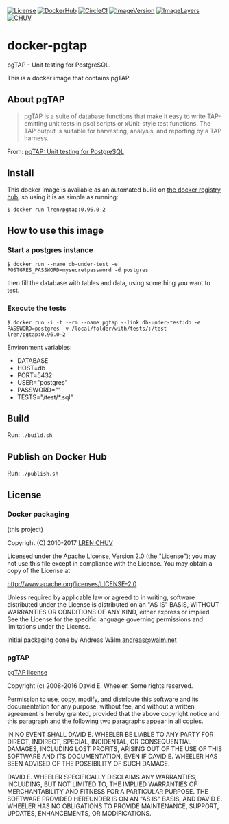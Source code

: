 [![License](https://img.shields.io/badge/license-Apache--2.0-blue.svg)](https://github.com/LREN-CHUV/docker-pgtap/blob/master/LICENSE) [![DockerHub](https://img.shields.io/badge/docker-lren%2Fpgtap-008bb8.svg)](https://hub.docker.com/r/lren/pgtap/) [![CircleCI](https://circleci.com/gh/LREN-CHUV/docker-pgtap/tree/master.svg?style=svg)](https://circleci.com/gh/LREN-CHUV/docker-pgtap/tree/master) [![ImageVersion](https://images.microbadger.com/badges/version/lren/pgtap.svg)](https://hub.docker.com/r/lren/pgtap/tags "lren/pgtap image tags") [![ImageLayers](https://images.microbadger.com/badges/image/lren/pgtap.svg)](https://microbadger.com/#/images/lren/pgtap "lren/pgtap on microbadger")
[![CHUV](https://img.shields.io/badge/CHUV-LREN-AF4C64.svg)](https://www.unil.ch/lren/en/home.html)

# docker-pgtap

pgTAP - Unit testing for PostgreSQL.

This is a docker image that contains pgTAP.

## About pgTAP

> pgTAP is a suite of database functions that make it easy to write TAP-emitting unit tests in psql scripts or xUnit-style test functions. The TAP output is suitable for harvesting, analysis, and reporting by a TAP harness.

From: [pgTAP: Unit testing for PostgreSQL](http://pgtap.org/)

## Install

This docker image is available as an automated build on [the docker registry hub](https://registry.hub.docker.com/u/lren/pgtap/), so using it is as simple as running:


```console
$ docker run lren/pgtap:0.96.0-2
```

## How to use this image

### Start a postgres instance

```console
$ docker run --name db-under-test -e POSTGRES_PASSWORD=mysecretpassword -d postgres
```
then fill the database with tables and data, using something you want to test.

### Execute the tests

```console
$ docker run -i -t --rm --name pgtap --link db-under-test:db -e PASSWORD=postgres -v /local/folder/with/tests/:/test lren/pgtap:0.96.0-2
```

Environment variables:

* DATABASE
* HOST=db
* PORT=5432
* USER="postgres"
* PASSWORD=""
* TESTS="/test/*.sql"

## Build

Run: `./build.sh`

## Publish on Docker Hub

Run: `./publish.sh`

## License

### Docker packaging

(this project)

Copyright (C) 2010-2017 [LREN CHUV](https://www.unil.ch/lren/en/home.html)

Licensed under the Apache License, Version 2.0 (the "License");
you may not use this file except in compliance with the License.
You may obtain a copy of the License at

http://www.apache.org/licenses/LICENSE-2.0

Unless required by applicable law or agreed to in writing, software
distributed under the License is distributed on an "AS IS" BASIS,
WITHOUT WARRANTIES OR CONDITIONS OF ANY KIND, either express or implied.
See the License for the specific language governing permissions and
limitations under the License.

Initial packaging done by Andreas Wålm <andreas@walm.net>

### pgTAP

[pgTAP license](https://github.com/theory/pgtap#copyright-and-license)

Copyright (c) 2008-2016 David E. Wheeler. Some rights reserved.

Permission to use, copy, modify, and distribute this software and its documentation for any purpose, without fee, and without a written agreement is hereby granted, provided that the above copyright notice and this paragraph and the following two paragraphs appear in all copies.

IN NO EVENT SHALL DAVID E. WHEELER BE LIABLE TO ANY PARTY FOR DIRECT, INDIRECT, SPECIAL, INCIDENTAL, OR CONSEQUENTIAL DAMAGES, INCLUDING LOST PROFITS, ARISING OUT OF THE USE OF THIS SOFTWARE AND ITS DOCUMENTATION, EVEN IF DAVID E. WHEELER HAS BEEN ADVISED OF THE POSSIBILITY OF SUCH DAMAGE.

DAVID E. WHEELER SPECIFICALLY DISCLAIMS ANY WARRANTIES, INCLUDING, BUT NOT LIMITED TO, THE IMPLIED WARRANTIES OF MERCHANTABILITY AND FITNESS FOR A PARTICULAR PURPOSE. THE SOFTWARE PROVIDED HEREUNDER IS ON AN "AS IS" BASIS, AND DAVID E. WHEELER HAS NO OBLIGATIONS TO PROVIDE MAINTENANCE, SUPPORT, UPDATES, ENHANCEMENTS, OR MODIFICATIONS.
